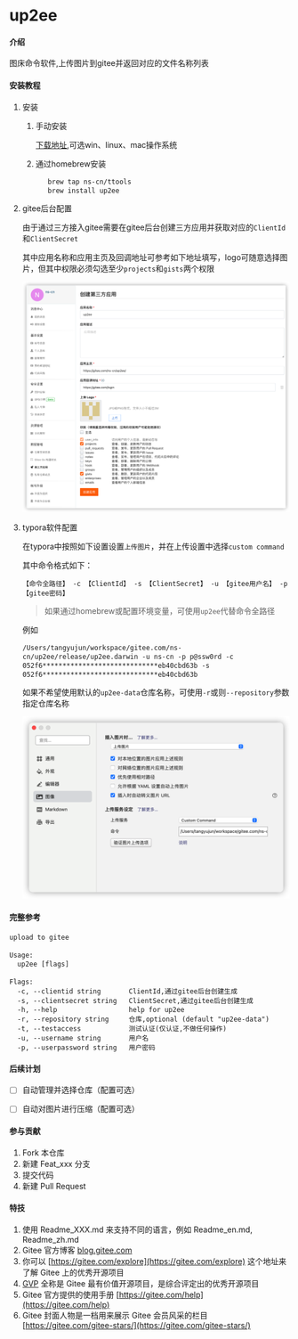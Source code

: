 # up2ee

#### 介绍
图床命令软件,上传图片到gitee并返回对应的文件名称列表


#### 安装教程

1. 安装
   1. 手动安装
   
      [下载地址](https://github.com/ns-cn/up2ee/releases),可选win、linux、mac操作系统
   2. 通过homebrew安装

      ```shell
         brew tap ns-cn/ttools
         brew install up2ee
      ```



2. gitee后台配置

   由于通过三方接入gitee需要在gitee后台创建三方应用并获取对应的`ClientId`和`ClientSecret`

   其中应用名称和应用主页及回调地址可参考如下地址填写，logo可随意选择图片，但其中权限必须勾选至少`projects`和`gists`两个权限

   ![iShot](./pic/client.png)

3. typora软件配置

   在typora中按照如下设置设置`上传图片`，并在上传设置中选择`custom command`

   其中命令格式如下：

   ```shell
   【命令全路径】 -c 【ClientId】 -s 【ClientSecret】 -u 【gitee用户名】 -p 【gitee密码】 
   ```

   > 如果通过homebrew或配置环境变量，可使用`up2ee`代替命令全路径

   例如

   ```
   /Users/tangyujun/workspace/gitee.com/ns-cn/up2ee/release/up2ee.darwin -u ns-cn -p p@ssw0rd -c 052f6*****************************eb40cbd63b -s 052f6*****************************eb40cbd63b
   ```

   如果不希望使用默认的`up2ee-data`仓库名称，可使用`-r`或则`--repository`参数指定仓库名称
   
   ![iShot](./pic/typora.png)

#### 完整参考

```shell
upload to gitee

Usage:
  up2ee [flags]

Flags:
  -c, --clientid string       ClientId,通过gitee后台创建生成
  -s, --clientsecret string   ClientSecret,通过gitee后台创建生成
  -h, --help                  help for up2ee
  -r, --repository string     仓库,optional (default "up2ee-data")
  -t, --testaccess            测试认证(仅认证,不做任何操作)
  -u, --username string       用户名
  -p, --userpassword string   用户密码
```



#### 后续计划

- [ ] 自动管理并选择仓库（配置可选）
- [ ] 自动对图片进行压缩（配置可选）



#### 参与贡献

1.  Fork 本仓库
2.  新建 Feat_xxx 分支
3.  提交代码
4.  新建 Pull Request


#### 特技

1.  使用 Readme\_XXX.md 来支持不同的语言，例如 Readme\_en.md, Readme\_zh.md
2.  Gitee 官方博客 [blog.gitee.com](https://blog.gitee.com)
3.  你可以 [https://gitee.com/explore](https://gitee.com/explore) 这个地址来了解 Gitee 上的优秀开源项目
4.  [GVP](https://gitee.com/gvp) 全称是 Gitee 最有价值开源项目，是综合评定出的优秀开源项目
5.  Gitee 官方提供的使用手册 [https://gitee.com/help](https://gitee.com/help)
6.  Gitee 封面人物是一档用来展示 Gitee 会员风采的栏目 [https://gitee.com/gitee-stars/](https://gitee.com/gitee-stars/)
